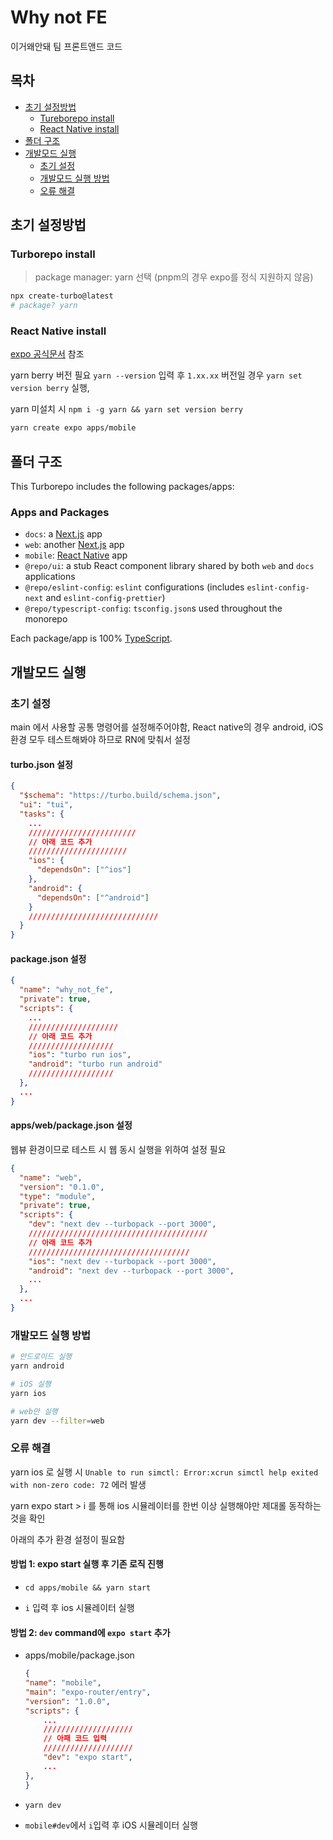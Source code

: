 # Why not FE

이거왜안돼 팀 프론트앤드 코드

## 목차

- [초기 설정방법](#초기-설정방법)
    - [Tureborepo install](#turborepo-install)
    - [React Native install](#react-native-install)
- [폴더 구조](#폴더-구조)
- [개발모드 실행](#개발모드-실행)
    - [초기 설정](#초기-설정)
    - [개발모드 실행 방법](#개발모드-실행-방법)
    - [오류 해결](#오류-해결)


## 초기 설정방법

### Turborepo install

> package manager: yarn 선택 (pnpm의 경우 expo를 정식 지원하지 않음)

```sh
npx create-turbo@latest
# package? yarn
```

### React Native install

[expo 공식문서](https://docs.expo.dev/guides/monorepos/) 참조

yarn berry 버전 필요 `yarn --version` 입력 후 `1.xx.xx` 버전일 경우 `yarn set version berry` 실행,

yarn 미설치 시 `npm i -g yarn && yarn set version berry`

```sh
yarn create expo apps/mobile
```

## 폴더 구조

This Turborepo includes the following packages/apps:

### Apps and Packages

- `docs`: a [Next.js](https://nextjs.org/) app
- `web`: another [Next.js](https://nextjs.org/) app
- `mobile`: [React Native](https://reactnative.dev/) app
- `@repo/ui`: a stub React component library shared by both `web` and `docs` applications
- `@repo/eslint-config`: `eslint` configurations (includes `eslint-config-next` and `eslint-config-prettier`)
- `@repo/typescript-config`: `tsconfig.json`s used throughout the monorepo

Each package/app is 100% [TypeScript](https://www.typescriptlang.org/).

## 개발모드 실행

### 초기 설정

main 에서 사용할 공통 명령어를 설정해주어야함, React native의 경우 android, iOS 환경 모두 테스트해봐야 하므로 RN에 맞춰서 설정

#### turbo.json 설정

```json
{
  "$schema": "https://turbo.build/schema.json",
  "ui": "tui",
  "tasks": {
    ...
    ////////////////////////
    // 아래 코드 추가
    //////////////////////
    "ios": {
      "dependsOn": ["^ios"]
    },
    "android": {
      "dependsOn": ["^android"]
    }
    /////////////////////////////
  }
}
```

#### package.json 설정

```json
{
  "name": "why_not_fe",
  "private": true,
  "scripts": {
    ...
    ////////////////////
    // 아래 코드 추가
    ///////////////////
    "ios": "turbo run ios",
    "android": "turbo run android"
    ///////////////////
  },
  ...
}
```

#### apps/web/package.json 설정

웹뷰 환경이므로 테스트 시 웹 동시 실행을 위하여 설정 필요

```json
{
  "name": "web",
  "version": "0.1.0",
  "type": "module",
  "private": true,
  "scripts": {
    "dev": "next dev --turbopack --port 3000",
    ////////////////////////////////////////
    // 아래 코드 추가
    ////////////////////////////////////
    "ios": "next dev --turbopack --port 3000",
    "android": "next dev --turbopack --port 3000",
    ...
  },
  ...
}
```

### 개발모드 실행 방법

```sh
# 안드로이드 실행
yarn android

# iOS 실행
yarn ios

# web만 실행
yarn dev --filter=web
```

### 오류 해결

yarn ios 로 실행 시 `Unable to run simctl: Error:xcrun simctl help exited with non-zero code: 72` 에러 발생

yarn expo start > i 를 통해 ios 시뮬레이터를 한번 이상 실행해야만 제대롤 동작하는 것을 확인

아래의 추가 환경 설정이 필요함

#### 방법 1: expo start 실행 후 기존 로직 진행

- `cd apps/mobile && yarn start`

- `i` 입력 후 ios 시뮬레이터 실행

#### 방법 2: `dev` command에 `expo start` 추가

- apps/mobile/package.json

    ```json
    {
    "name": "mobile",
    "main": "expo-router/entry",
    "version": "1.0.0",
    "scripts": {
        ...
        ////////////////////
        // 아패 코드 입력
        ////////////////////
        "dev": "expo start",
        ...
    },
    }
    ```

- `yarn dev`

- `mobile#dev`에서 `i`입력 후 iOS 시뮬레이터 실행
